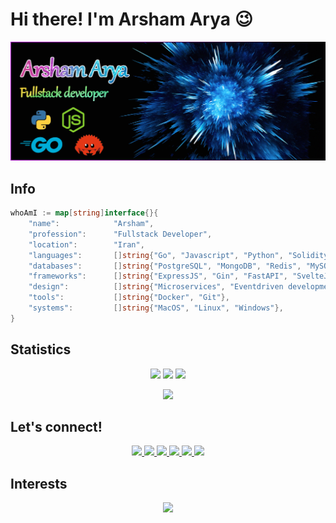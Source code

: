 # Hi there! I'm Arsham Arya 😉

<!-- HEADER -->
[![MasterHead](header.png)](https://github.com/arshamalh)

## Info
```go
whoAmI := map[string]interface{}{
	"name":            "Arsham",
	"profession":      "Fullstack Developer",
	"location":        "Iran",
	"languages":       []string{"Go", "Javascript", "Python", "Solidity"},
	"databases":       []string{"PostgreSQL", "MongoDB", "Redis", "MySQL"},
	"frameworks":      []string{"ExpressJS", "Gin", "FastAPI", "SvelteJS", "NextJS"}
	"design":          []string{"Microservices", "Eventdriven development"},
	"tools":           []string{"Docker", "Git"},
	"systems":         []string{"MacOS", "Linux", "Windows"},
}
``` 

## Statistics

<p align = "center">
  <img  src = "https://github-readme-stats.vercel.app/api?username=arshamalh&show_icons=true&theme=algolia&line_height=40">
  <img  src = "https://github-readme-stats.vercel.app/api/top-langs/?username=arshamalh&theme=algolia">
<img  src="https://github-readme-streak-stats.herokuapp.com/?user=arshamalh&show_icons=true&locale=en&theme=radical&line_height=20&layout=compact" />
</p>

<p align = "center">
  
</p>


<p align = "center">
 <img src="https://activity-graph.herokuapp.com/graph?username=arshamalh&theme=react-dark">
</p> 

## Let's connect! 
<!-- Hand shake: <img src="https://media.giphy.com/media/hvRJCLFzcasrR4ia7z/giphy.gif" width="25px"> -->

<div align="center">
<p align="center"></p>
<a href="https://www.twitter.com/arshamalh/" target="_blank">
    <img src="https://img.shields.io/badge/Twitter-1DA1F2?style=for-the-badge&logo=twitter&logoColor=white" />
</a>
	
<a href="https://www.linkedin.com/in/arshamalh/" target="_blank">
    <img src="https://img.shields.io/badge/linkedin-%230077B5.svg?&style=for-the-badge&logo=linkedin&logoColor=white" />
</a>

<a href="https://medium.com/@arshamalh" target="_blank">
    <img src="https://img.shields.io/badge/Medium-12100E?style=for-the-badge&logo=medium&logoColor=white" />
</a>

<a href="https://stackoverflow.com/users/12972198/arsham" target="_blank">
    <img src="https://img.shields.io/badge/Stack_Overflow-FE7A16?style=for-the-badge&logo=stack-overflow&logoColor=white" />
</a>

<a href="mailto:arshamalh@gmail.com" target="_blank">
    <img src="https://img.shields.io/badge/-Gmail-c20006?style=for-the-badge&logo=gmail&logoColor=white" />
</a>

<a href="https://github.com/arshamalh/arshamalh/raw/main/arshamAryaResume.pdf">
	<img src="https://img.shields.io/badge/-Resume-10a100?style=for-the-badge&logoColor=white" />
</a>
</div>

## Interests
<p align="center">
	<a href="http://arshamalh.com" target="_blank">
		<img src="https://readme-typing-svg.herokuapp.com?color=%2336BCF7&duration=3000&center=true&lines=Full-stack+Web+Development;Blockchain;Internet+Of+Things">
	</a>
</p>
